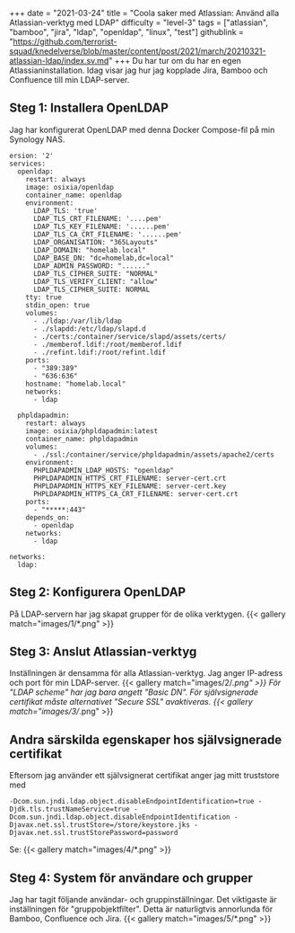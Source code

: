 +++
date = "2021-03-24"
title = "Coola saker med Atlassian: Använd alla Atlassian-verktyg med LDAP"
difficulty = "level-3"
tags = ["atlassian", "bamboo", "jira", "ldap", "openldap", "linux", "test"]
githublink = "https://github.com/terrorist-squad/knedelverse/blob/master/content/post/2021/march/20210321-atlassian-ldap/index.sv.md"
+++
Du har tur om du har en egen Atlassianinstallation. Idag visar jag hur jag kopplade Jira, Bamboo och Confluence till min LDAP-server.
## Steg 1: Installera OpenLDAP
Jag har konfigurerat OpenLDAP med denna Docker Compose-fil på min Synology NAS.
```
ersion: '2'
services:
  openldap:
    restart: always
    image: osixia/openldap
    container_name: openldap
    environment:
      LDAP_TLS: 'true'
      LDAP_TLS_CRT_FILENAME: '....pem'
      LDAP_TLS_KEY_FILENAME: '......pem'
      LDAP_TLS_CA_CRT_FILENAME: '......pem'
      LDAP_ORGANISATION: "365Layouts"
      LDAP_DOMAIN: "homelab.local"
      LDAP_BASE_DN: "dc=homelab,dc=local"
      LDAP_ADMIN_PASSWORD: "......"
      LDAP_TLS_CIPHER_SUITE: "NORMAL"
      LDAP_TLS_VERIFY_CLIENT: "allow"
      LDAP_TLS_CIPHER_SUITE: NORMAL
    tty: true
    stdin_open: true
    volumes:
      - ./ldap:/var/lib/ldap
      - ./slapdd:/etc/ldap/slapd.d
      - ./certs:/container/service/slapd/assets/certs/
      - ./memberof.ldif:/root/memberof.ldif
      - ./refint.ldif:/root/refint.ldif
    ports:
      - "389:389"
      - "636:636"
    hostname: "homelab.local"
    networks:
      - ldap

  phpldapadmin:
    restart: always
    image: osixia/phpldapadmin:latest
    container_name: phpldapadmin
    volumes:
      - ./ssl:/container/service/phpldapadmin/assets/apache2/certs
    environment:
      PHPLDAPADMIN_LDAP_HOSTS: "openldap"
      PHPLDAPADMIN_HTTPS_CRT_FILENAME: server-cert.crt
      PHPLDAPADMIN_HTTPS_KEY_FILENAME: server-cert.key
      PHPLDAPADMIN_HTTPS_CA_CRT_FILENAME: server-cert.crt
    ports:
      - "*****:443"
    depends_on:
      - openldap
    networks:
      - ldap

networks:
  ldap:

```

## Steg 2: Konfigurera OpenLDAP
På LDAP-servern har jag skapat grupper för de olika verktygen.
{{< gallery match="images/1/*.png" >}}

## Steg 3: Anslut Atlassian-verktyg
Inställningen är densamma för alla Atlassian-verktyg. Jag anger IP-adress och port för min LDAP-server.
{{< gallery match="images/2/*.png" >}}
För "LDAP scheme" har jag bara angett "Basic DN". För självsignerade certifikat måste alternativet "Secure SSL" avaktiveras.
{{< gallery match="images/3/*.png" >}}

## Andra särskilda egenskaper hos självsignerade certifikat
Eftersom jag använder ett självsignerat certifikat anger jag mitt truststore med
```
-Dcom.sun.jndi.ldap.object.disableEndpointIdentification=true -Djdk.tls.trustNameService=true -Dcom.sun.jndi.ldap.object.disableEndpointIdentification -Djavax.net.ssl.trustStore=/store/keystore.jks -Djavax.net.ssl.trustStorePassword=password

```
Se:
{{< gallery match="images/4/*.png" >}}

## Steg 4: System för användare och grupper
Jag har tagit följande användar- och gruppinställningar. Det viktigaste är inställningen för "gruppobjektfilter". Detta är naturligtvis annorlunda för Bamboo, Confluence och Jira.
{{< gallery match="images/5/*.png" >}}